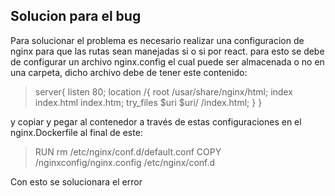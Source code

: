 ## Solucion para el bug
Para solucionar el problema es necesario realizar una configuracion de nginx para que las rutas
sean manejadas si o si por react.
para esto se debe de configurar un archivo nginx.config el cual puede ser almacenada o no en una carpeta, dicho archivo debe de tener este contenido:
>server{
    listen 80;
    location /{
        root /usar/share/nginx/html;
        index index.html index.htm;
        try_files \$uri $uri/ /index.html;
    }
}

y copiar y pegar al contenedor a través de estas configuraciones en el nginx.Dockerfile al final de este:
> RUN rm /etc/nginx/conf.d/default.conf
> COPY /nginxconfig/nginx.config /etc/nginx/conf.d 

Con esto se solucionara el error


